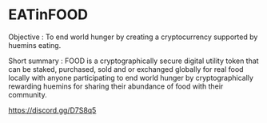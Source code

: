 # EATinFOOD

Objective : To end world hunger by creating a cryptocurrency supported by huemins eating.   

Short summary : FOOD is a cryptographically secure digital utility token that can be staked, purchased, sold and or exchanged globally for real food locally with anyone participating to end world hunger by cryptographically rewarding huemins for sharing their abundance of food with their community.

https://discord.gg/D7S8q5
